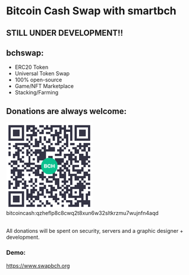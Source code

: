 # Bitcoin Cash Swap with smartbch

## STILL UNDER DEVELOPMENT!!

## bchswap:
* ERC20 Token
* Universal Token Swap
* 100% open-source
* Game/NFT Marketplace
* Stacking/Farming

## Donations are always welcome:
<img src="https://raw.githubusercontent.com/steffanjensen/bchswap/main/img/qr.png">
bitcoincash:qzheflp8c8cwq2t8xun6w32sltkrzmu7wujnfn4aqd</br></br>

All donations will be spent on security, servers and a graphic designer + development.

### Demo:

https://www.swapbch.org
